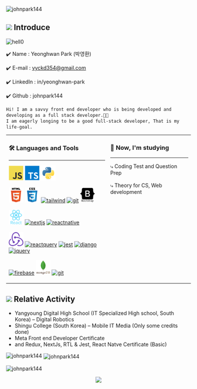 <p align="left"> <img src="https://komarev.com/ghpvc/?username=johnpark144&label=Profile%20views&color=0e75b6&style=flat" alt="johnpark144" /> </p>

## <img src="https://github.com/TheDudeThatCode/TheDudeThatCode/blob/master/Assets/Hi.gif" width="35" /> Introduce
 ![hell0](https://user-images.githubusercontent.com/1612112/213943678-c34cb1a9-94f9-4be0-86dd-8e2227fa4b8c.gif)

✔️ Name : Yeonghwan Park (박영환)

✔️ E-mail : vyckd354@gmail.com

✔️ LinkedIn : in/yeonghwan-park

✔️ Github : johnpark144

``` 
Hi! I am a savvy front end developer who is being developed and developing as a full stack developer.🧑‍💻
I am eagerly longing to be a good full-stack developer, That is my life-goal.

```

<table width="1200px">
<tr>
<td valign="top" width="55%">
<h3>🛠 Languages and Tools</h3>
<hr>
<a href="https://github.com/johnpark144/Practical_Study/blob/main/_JS%2C%20JS_DOM_Event.js" target="_blank" rel="noreferrer"><img src="https://raw.githubusercontent.com/devicons/devicon/master/icons/javascript/javascript-original.svg" alt="javascript" width="40" height="40"/></a>
<a href="https://github.com/johnpark144/Practical_Study/blob/main/Typescript.ts" target="_blank" rel="noreferrer"><img src="https://raw.githubusercontent.com/devicons/devicon/master/icons/typescript/typescript-original.svg" alt="typescript" width="40" height="40"/></a>
<a href="" target="_blank" rel="noreferrer"><img src="https://raw.githubusercontent.com/devicons/devicon/master/icons/python/python-original.svg" alt="python" width="40" height="40"/></a>
 <br> <br>
 <a href="https://github.com/johnpark144/Practical_Study/blob/main/_Html%2C%20CSS.html" target="_blank" rel="noreferrer"><img src="https://raw.githubusercontent.com/devicons/devicon/master/icons/html5/html5-original-wordmark.svg" alt="html5" width="40" height="40"/></a> 
<a href="https://github.com/johnpark144/Practical_Study/blob/main/_Html%2C%20CSS.html" target="_blank" rel="noreferrer"><img src="https://raw.githubusercontent.com/devicons/devicon/master/icons/css3/css3-original-wordmark.svg" alt="css3" width="40" height="40"/></a> 
<a href="https://tailwindcss.com/" target="_blank" rel="noreferrer"><img src="https://www.vectorlogo.zone/logos/tailwindcss/tailwindcss-icon.svg" alt="tailwind" width="40" height="40"/></a> 
<a href="https://github.com/johnpark144/Practical_Study/blob/main/_Git%2C%20GitHub.js" target="_blank" rel="noreferrer"><img src="https://cdn.cdnlogo.com/logos/s/10/styled-components.svg" alt="git" width="40" height="40"/></a>
<a href="https://getbootstrap.kr/docs/5.1/getting-started/introduction/" target="_blank" rel="noreferrer"><img src="https://raw.githubusercontent.com/devicons/devicon/master/icons/bootstrap/bootstrap-plain-wordmark.svg" alt="bootstrap" width="40" height="40"/></a>
 <br> <br>
<a href="https://github.com/johnpark144/Practical_Study/blob/main/React.js" target="_blank" rel="noreferrer"><img src="https://raw.githubusercontent.com/devicons/devicon/master/icons/react/react-original-wordmark.svg" alt="react" width="40" height="40"/></a>
<a href="https://github.com/johnpark144/Practical_Study/blob/main/Nextjs.ts" target="_blank" rel="noreferrer"><img src="https://cdn.worldvectorlogo.com/logos/nextjs-2.svg" alt="nextjs" width="40" height="40"/></a>
<a href="https://github.com/johnpark144/Practical_Study/blob/main/ReactNative.js" target="_blank" rel="noreferrer"><img src="https://seeklogo.com/images/R/react-native-logo-221C671C70-seeklogo.com.png" alt="reactnative" width="40" height="40"/></a><br><br>
<a href="https://github.com/johnpark144/Practical_Study/blob/main/Redux_ReduxTK_ReactQuary.js" target="_blank" rel="noreferrer"><img src="https://raw.githubusercontent.com/devicons/devicon/master/icons/redux/redux-original.svg" alt="redux" width="40" height="40"/></a>
<a href="https://github.com/johnpark144/Practical_Study/blob/main/Redux_ReduxTK_ReactQuary.js" target="_blank" rel="noreferrer"><img src="https://seeklogo.com/images/R/react-query-logo-1340EA4CE9-seeklogo.com.png" alt="reactquery" width="40" height="40"/></a>
<a href="https://github.com/johnpark144/Practical_Study/blob/main/RTL_Jest_Cypress.js" target="_blank" rel="noreferrer"><img src="https://www.vectorlogo.zone/logos/jestjsio/jestjsio-icon.svg" alt="jest" width="40" height="40"/></a>
<a href="https://github.com/johnpark144/Practical_Study/blob/main/Django_FBV.py" target="_blank" rel="noreferrer"><img src="https://cdn.worldvectorlogo.com/logos/django.svg" alt="django" width="40" height="40"/></a> 
<a href="" target="_blank" rel="noreferrer"><img src="https://seeklogo.com/images/J/jquery-logo-CFE6ECE363-seeklogo.com.png" alt="jquery" width="40" height="40"/></a>
 <br> <br>
<a href="https://github.com/johnpark144/Practical_Study/blob/main/_FireBase.js" target="_blank" rel="noreferrer"><img src="https://www.vectorlogo.zone/logos/firebase/firebase-icon.svg" alt="firebase" width="40" height="40"/></a>
<a href="https://github.com/johnpark144/Practical_Study/blob/main/Nextjs_MongoDB_NextAuth.js" target="_blank" rel="noreferrer"><img src="https://raw.githubusercontent.com/devicons/devicon/master/icons/mongodb/mongodb-original-wordmark.svg" alt="mongodb" width="40" height="40"/></a>
<a href="https://github.com/johnpark144/Practical_Study/blob/main/_Git%2C%20GitHub.js" target="_blank" rel="noreferrer"><img src="https://www.vectorlogo.zone/logos/git-scm/git-scm-icon.svg" alt="git" width="40" height="40"/></a>
 <br> <br>
</td>
<td valign="top" width="45%">
<h3>🌱 Now, I'm studying</h3>
<hr>
&#10551; Coding Test and Question Prep
 <br>
 <br>
&#10551; Theory for CS, Web development
</td>
</tr>
</table>

## <img src="https://media.giphy.com/media/WUlplcMpOCEmTGBtBW/giphy.gif" width="30"> Relative Activity
* Yangyoung Digital High School  (IT Specialized High school, South Korea) – Digital Robotics
* Shingu College (South Korea) – Mobile IT Media (Only some credits done)
* Meta Front end Developer Certificate
* and Redux, NextJs, RTL & Jest, React Natve Certificate (Basic)

<p><img align="left" src="https://github-readme-stats.vercel.app/api/top-langs?username=johnpark144&show_icons=true&locale=en&layout=compact" alt="johnpark144" /></p>
<p>&nbsp;<img align="center" src="https://github-readme-stats.vercel.app/api?username=johnpark144&show_icons=true&locale=en" alt="johnpark144" /></p>
<p><img align="center" src="https://github-readme-streak-stats.herokuapp.com/?user=johnpark144&" alt="johnpark144" /></p>

<p align="center">
  <img src="https://capsule-render.vercel.app/api?type=waving&color=gradient&height=60&section=footer"/>
</p>



